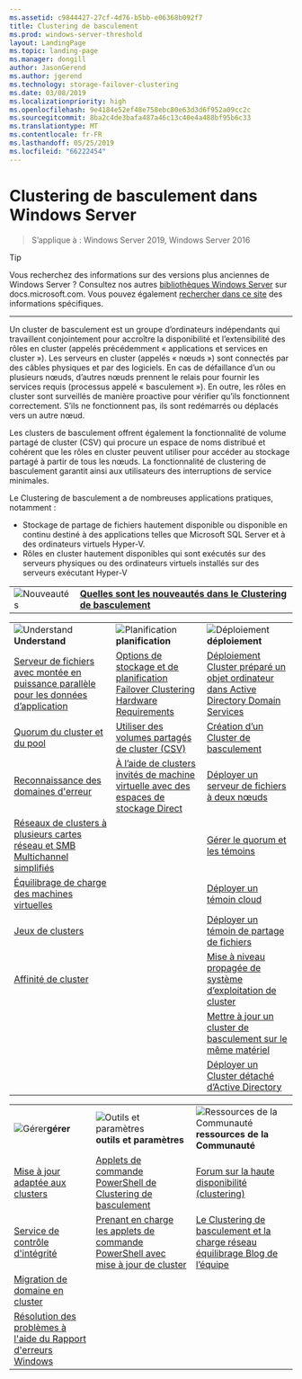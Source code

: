 ```yaml
---
ms.assetid: c9844427-27cf-4d76-b5bb-e06368b092f7
title: Clustering de basculement
ms.prod: windows-server-threshold
layout: LandingPage
ms.topic: landing-page
ms.manager: dongill
author: JasonGerend
ms.author: jgerend
ms.technology: storage-failover-clustering
ms.date: 03/08/2019
ms.localizationpriority: high
ms.openlocfilehash: 9e4184e52ef48e758ebc80e63d3d6f952a09cc2c
ms.sourcegitcommit: 8ba2c4de3bafa487a46c13c40e4a488bf95b6c33
ms.translationtype: MT
ms.contentlocale: fr-FR
ms.lasthandoff: 05/25/2019
ms.locfileid: "66222454"
---
```

# <a name="failover-clustering-in-windows-server"></a>Clustering de basculement dans Windows Server

> S’applique à : Windows Server 2019, Windows Server 2016

>[!TIP]
> Vous recherchez des informations sur des versions plus anciennes de Windows Server ? Consultez nos autres [bibliothèques Windows Server](/previous-versions/windows/) sur docs.microsoft.com. Vous pouvez également [rechercher dans ce site](https://docs.microsoft.com/search/index?search=Windows+Server&dataSource=previousVersions) des informations spécifiques.

<hr />

Un cluster de basculement est un groupe d’ordinateurs indépendants qui travaillent conjointement pour accroître la disponibilité et l’extensibilité des rôles en cluster (appelés précédemment « applications et services en cluster »). Les serveurs en cluster (appelés « nœuds ») sont connectés par des câbles physiques et par des logiciels. En cas de défaillance d’un ou plusieurs nœuds, d’autres nœuds prennent le relais pour fournir les services requis (processus appelé « basculement »). En outre, les rôles en cluster sont surveillés de manière proactive pour vérifier qu’ils fonctionnent correctement. S’ils ne fonctionnent pas, ils sont redémarrés ou déplacés vers un autre nœud.

Les clusters de basculement offrent également la fonctionnalité de volume partagé de cluster (CSV) qui procure un espace de noms distribué et cohérent que les rôles en cluster peuvent utiliser pour accéder au stockage partagé à partir de tous les nœuds. La fonctionnalité de clustering de basculement garantit ainsi aux utilisateurs des interruptions de service minimales.

Le Clustering de basculement a de nombreuses applications pratiques, notamment :
* Stockage de partage de fichiers hautement disponible ou disponible en continu destiné à des applications telles que Microsoft SQL Server et à des ordinateurs virtuels Hyper-V.
* Rôles en cluster hautement disponibles qui sont exécutés sur des serveurs physiques ou des ordinateurs virtuels installés sur des serveurs exécutant Hyper-V


|  |  |
|---------|---------|
|![Nouveautés](../media/i-whats-new.svg)  | [**Quelles sont les nouveautés dans le Clustering de basculement**](whats-new-in-failover-clustering.md) |


|  |  |  |
|---------|---------|---------|
|![Understand](../media/i-cluster.svg)**Understand**  |  ![Planification](../media/i-cluster.svg)**planification**  |  ![Déploiement](../media/i-cluster.svg)**déploiement**       |
| [Serveur de fichiers avec montée en puissance parallèle pour les données d’application](sofs-overview.md)    |   [Options de stockage et de planification Failover Clustering Hardware Requirements](clustering-requirements.md)      |  [Déploiement Cluster préparé un objet ordinateur dans Active Directory Domain Services](prestage-cluster-adds.md)  |
|  [Quorum du cluster et du pool](../storage/storage-spaces/understand-quorum.md)   |   [Utiliser des volumes partagés de cluster (CSV)](failover-cluster-csvs.md)      | [Création d’un Cluster de basculement](create-failover-cluster.md)        |
|  [Reconnaissance des domaines d'erreur](fault-domains.md)   |  [À l’aide de clusters invités de machine virtuelle avec des espaces de stockage Direct](../storage/storage-spaces/storage-spaces-direct-in-vm.md)       | [Déployer un serveur de fichiers à deux nœuds](../storage/storage-spaces/storage-spaces-direct-in-vm.md)        |
| [Réseaux de clusters à plusieurs cartes réseau et SMB Multichannel simplifiés](smb-multichannel.md)    |         |  [Gérer le quorum et les témoins](manage-cluster-quorum.md)       |
|   [Équilibrage de charge des machines virtuelles](vm-load-balancing-overview.md)  |         |   [Déployer un témoin cloud](deploy-cloud-witness.md)      |
|   [Jeux de clusters](../storage/storage-spaces/cluster-sets.md)  |         |     [Déployer un témoin de partage de fichiers](file-share-witness.md)    |
|   [Affinité de cluster](cluster-affinity.md)  |         |    [Mise à niveau propagée de système d’exploitation de cluster]()     |
|     |         |     [Mettre à jour un cluster de basculement sur le même matériel](upgrade-option-same-hardware.md)    |
|     |         |     [Déployer un Cluster détaché d’Active Directory](https://docs.microsoft.com/previous-versions/windows/it-pro/windows-server-2012-R2-and-2012/dn265970\(v%3dws.11\))    |


|  |  |  |
|---------|---------|---------|
|![Gérer](../media/i-cluster.svg)**gérer**  |  ![Outils et paramètres](../media/i-cluster.svg)**outils et paramètres**  |  ![Ressources de la Communauté](../media/i-cluster.svg)**ressources de la Communauté**       |
| [ Mise à jour adaptée aux clusters](cluster-aware-updating.md)    |   [Applets de commande PowerShell de Clustering de basculement](https://docs.microsoft.com/powershell/module/failoverclusters/?view=win10-ps)      |  [Forum sur la haute disponibilité (clustering)](https://go.microsoft.com/fwlink/p/?LinkId=230641)       |
|  [Service de contrôle d'intégrité](health-service-overview.md)   |   [Prenant en charge les applets de commande PowerShell avec mise à jour de cluster](https://docs.microsoft.com/powershell/module/clusterawareupdating/?view=win10-ps)      | [Le Clustering de basculement et la charge réseau équilibrage Blog de l’équipe](http://blogs.msdn.com/b/clustering/)        |
|  [Migration de domaine en cluster](cluster-domain-migration.md)   |         |         |
|  [Résolution des problèmes à l'aide du Rapport d'erreurs Windows](troubleshooting-using-wer-reports.md)   |         |         |
